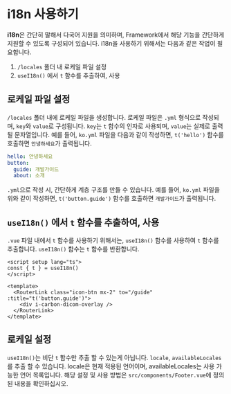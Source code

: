 # i18n 사용하기
**i18n**은 간단히 말해서 다국어 지원을 의미하며, Framework에서 해당 기능을 간단하게 지원할 수 있도록 구성되어 있습니다. i18n을 사용하기 위해서는 다음과 같은 작업이 필요합니다.
1. `/locales` 폴더 내 로케일 파일 설정
2. `useI18n()` 에서 `t` 함수를 추출하여, 사용

## 로케일 파일 설정
`/locales` 폴더 내에 로케일 파일을 생성합니다. 로케일 파일은 `.yml` 형식으로 작성되며, `key`와 `value`로 구성됩니다. `key`는 `t` 함수의 인자로 사용되며, `value`는 실제로 출력될 문자열입니다. 예를 들어, `ko.yml` 파일을 다음과 같이 작성하면, `t('hello')` 함수를 호출하면 `안녕하세요`가 출력됩니다.
```yaml
hello: 안녕하세요
button:
  guide: 개발가이드
  about: 소개
```
`.yml`으로 작성 시, 간단하게 계층 구조를 만들 수 있습니다. 예를 들어, `ko.yml` 파일을 위와 같이 작성하면, `t('button.guide')` 함수를 호출하면 `개발가이드`가 출력됩니다.

## `useI18n()` 에서 `t` 함수를 추출하여, 사용
`.vue` 파일 내에서 `t` 함수를 사용하기 위해서는, `useI18n()` 함수를 사용하여 `t` 함수를 추출합니다. `useI18n()` 함수는 `t` 함수를 반환합니다.
```vue
<script setup lang="ts">
const { t } = useI18n()
</script>

<template>
  <RouterLink class="icon-btn mx-2" to="/guide" :title="t('button.guide')">
    <div i-carbon-dicom-overlay />
  </RouterLink>
</template>
```

## 로케일 설정
`useI18n()`는 비단 `t` 함수만 추출 할 수 있는게 아닙니다. `locale`, `availableLocales`를 추출 할 수 있습니다. locale은 현재 적용된 언어이며, availableLocales는 사용 가능한 언어 목록입니다. 해당 설정 및 사용 방법은 `src/components/Footer.vue`에 정의된 내용을 확인하십시오.